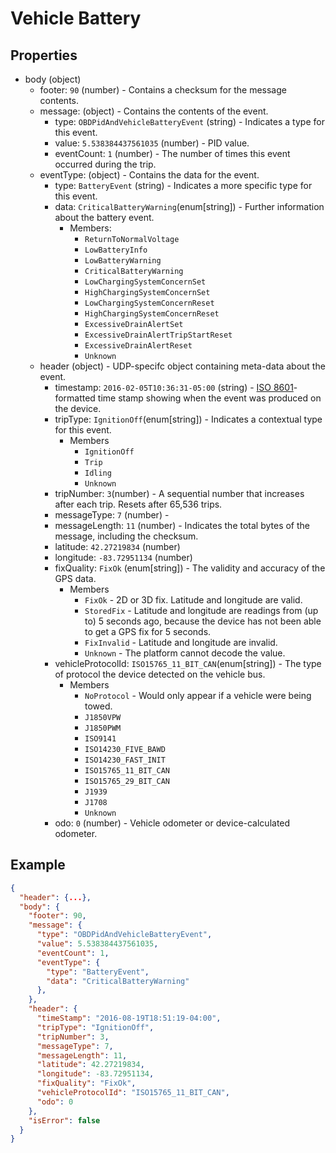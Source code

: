# Vehicle Battery

## Properties

- body (object)
  - footer: `90` (number) - Contains a checksum for the message contents.
  - message: (object) - Contains the contents of the event.
    - type: `OBDPidAndVehicleBatteryEvent` (string) - Indicates a type for this event.
    - value: `5.538384437561035` (number) - PID value.
    - eventCount: `1` (number) - The number of times this event occurred during the trip.
  - eventType: (object) - Contains the data for the event.
    - type: `BatteryEvent` (string) - Indicates a more specific type for this event.
    - data: `CriticalBatteryWarning`(enum[string]) - Further information about the battery event.
      - Members:
        - `ReturnToNormalVoltage`
        - `LowBatteryInfo`
        - `LowBatteryWarning`
        - `CriticalBatteryWarning`
        - `LowChargingSystemConcernSet`
        - `HighChargingSystemConcernSet`
        - `LowChargingSystemConcernReset`
        - `HighChargingSystemConcernReset`
        - `ExcessiveDrainAlertSet`
        - `ExcessiveDrainAlertTripStartReset`
        - `ExcessiveDrainAlertReset`
        - `Unknown`
  - header (object) - UDP-specifc object containing meta-data about the event.
    - timestamp: `2016-02-05T10:36:31-05:00` (string) - [ISO 8601](https://en.wikipedia.org/wiki/ISO_8601)-formatted time stamp showing when the event was produced on the device.
    - tripType: `IgnitionOff`(enum[string]) - Indicates a contextual type for this event.
      - Members
        - `IgnitionOff`
        - `Trip`
        - `Idling`
        - `Unknown`
    - tripNumber: `3`(number) - A sequential number that increases after each trip. Resets after 65,536 trips.
    - messageType: `7` (number) -
    - messageLength: `11` (number) - Indicates the total bytes of the message, including the checksum.
    - latitude: `42.27219834` (number)
    - longitude: `-83.72951134` (number)
    - fixQuality: `FixOk` (enum[string]) - The validity and accuracy of the GPS data.
      - Members
        - `FixOk` - 2D or 3D fix. Latitude and longitude are valid.
        - `StoredFix` - Latitude and longitude are readings from (up to) 5 seconds ago, because the device has not been able to get a GPS fix for 5 seconds.
        - `FixInvalid` - Latitude and longitude are invalid.
        - `Unknown` - The platform cannot decode the value.
    - vehicleProtocolId: `ISO15765_11_BIT_CAN`(enum[string]) - The type of protocol the device detected on the vehicle bus.
      - Members
        - `NoProtocol` - Would only appear if a vehicle were being towed. 
        - `J1850VPW`
        - `J1850PWM`
        - `ISO9141`
        - `ISO14230_FIVE_BAWD`
        - `ISO14230_FAST_INIT`
        - `ISO15765_11_BIT_CAN`
        - `ISO15765_29_BIT_CAN`
        - `J1939`
        - `J1708`
        - `Unknown`
    - odo: `0` (number) - Vehicle odometer or device-calculated odometer.


  
## Example

```json
{
  "header": {...},
  "body": {
    "footer": 90,
    "message": {
      "type": "OBDPidAndVehicleBatteryEvent",
      "value": 5.538384437561035,
      "eventCount": 1,
      "eventType": {
        "type": "BatteryEvent",
        "data": "CriticalBatteryWarning"
      },
    },
    "header": {
      "timeStamp": "2016-08-19T18:51:19-04:00",
      "tripType": "IgnitionOff",
      "tripNumber": 3,
      "messageType": 7,
      "messageLength": 11,
      "latitude": 42.27219834,
      "longitude": -83.72951134,
      "fixQuality": "FixOk",
      "vehicleProtocolId": "ISO15765_11_BIT_CAN",
      "odo": 0
    },
    "isError": false
  }
}
```
